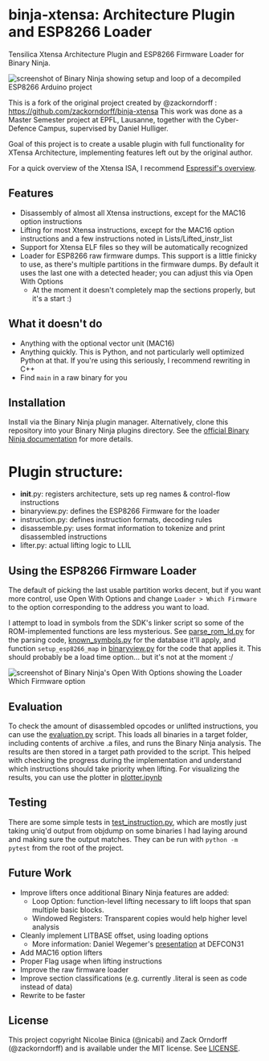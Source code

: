 # binja-xtensa: Architecture Plugin and ESP8266 Loader

Tensilica Xtensa Architecture Plugin and ESP8266 Firmware Loader for Binary
Ninja.

![screenshot of Binary Ninja showing setup and loop of a decompiled ESP8266
Arduino project](https://raw.githubusercontent.com/zackorndorff/binja-xtensa/0.5/screenshots/hero.png)

This is a fork of the original project created by @zackorndorff : https://github.com/zackorndorff/binja-xtensa
This work was done as a Master Semester project at EPFL, Lausanne, together 
with the Cyber-Defence Campus, supervised by Daniel Hulliger.

Goal of this project is to create a usable plugin with full functionality 
for XTensa Architecture, implementing features left out by the original author.

For a quick overview of the Xtensa ISA, I recommend [Espressif's overview](https://dl.espressif.com/github_assets/espressif/xtensa-isa-doc/releases/download/latest/Xtensa.pdf).

## Features

* Disassembly of almost all Xtensa instructions, except for the MAC16 option instructions 
* Lifting for most Xtensa instructions, except for the MAC16 option instructions 
  and a few instructions noted in Lists/Lifted_instr_list
* Support for Xtensa ELF files so they will be automatically recognized
* Loader for ESP8266 raw firmware dumps. This support is a little finicky to
  use, as there's multiple partitions in the firmware dumps. By default it uses
  the last one with a detected header; you can adjust this via Open With
  Options
    * At the moment it doesn't completely map the sections properly, but it's a
      start :)

## What it doesn't do

* Anything with the optional vector unit (MAC16)
* Anything quickly. This is Python, and not particularly well optimized Python
  at that. If you're using this seriously, I recommend rewriting in C++
* Find `main` in a raw binary for you

## Installation

Install via the Binary Ninja plugin manager. Alternatively, clone this
repository into your Binary Ninja plugins directory. See the [official Binary
Ninja documentation](https://docs.binary.ninja/guide/plugins.html) for more
details.

# Plugin structure:
 * __init__.py: registers architecture, sets up reg names & control-flow instructions
 * binaryview.py: defines the ESP8266 Firmware for the loader
 * instruction.py: defines instruction formats, decoding rules
 * disassemble.py: uses format information to tokenize and print disassembled instructions
 * lifter.py: actual lifting logic to LLIL

## Using the ESP8266 Firmware Loader

The default of picking the last usable partition works decent, but if you want
more control, use Open With Options and change `Loader > Which Firmware` to the
option corresponding to the address you want to load.

I attempt to load in symbols from the SDK's linker script so some of the
ROM-implemented functions are less mysterious. See
[parse_rom_ld.py](binja_xtensa/parse_rom_ld.py) for the parsing code,
[known_symbols.py](binja_xtensa/known_symbols.py) for the database it'll apply,
and function `setup_esp8266_map` in
[binaryview.py](binja_xtensa/binaryview.py#L17) for the code that applies it.
This should probably be a load time option... but it's not at the moment :/

![screenshot of Binary Ninja's Open With Options showing the Loader Which
Firmware option](https://raw.githubusercontent.com/zackorndorff/binja-xtensa/0.5/screenshots/open-with-options.png)


## Evaluation

To check the amount of disassembled opcodes or unlifted instructions, you can use 
the [evaluation.py](binja_xtensa/evaluation/evaluation.py) script. This loads all
binaries in a target folder, including contents of archive .a files, and runs the
Binary Ninja analysis. The results are then stored in a target path provided to the
script. This helped with checking the progress during the implementation and understand
which instructions should take priority when lifting. For visualizing the results,
you can use the plotter in [plotter.ipynb](binja_xtensa/evaluation/plotter.ipynb) 

## Testing

There are some simple tests in
[test_instruction.py](binja_xtensa/test_instruction.py), which are mostly just
taking uniq'd output from objdump on some binaries I had laying around and
making sure the output matches. They can be run with `python -m pytest` from the
root of the project.

## Future Work

* Improve lifters once additional Binary Ninja features are added:
    * Loop Option: function-level lifting necessary to lift loops that span multiple basic blocks.
    * Windowed Registers: Transparent copies would help higher level analysis
* Cleanly implement LITBASE offset, using loading options
    * More information: Daniel Wegemer's [presentation](https://media.defcon.org/DEF%20CON%2031/DEF%20CON%2031%20presentations/Daniel%20Wegemer%20-%20Unlocking%20hidden%20powers%20in%20Xtensa%20based%20Qualcomm%20Wifi%20chips.pdf) at DEFCON31
* Add MAC16 option lifters
* Proper Flag usage when lifting instructions
* Improve the raw firmware loader
* Improve section classifications (e.g. currently .literal is seen as code instead of data)
* Rewrite to be faster

## License

This project copyright Nicolae Binica (@nicabi) and Zack Orndorff (@zackorndorff) and is available under the
MIT license. See [LICENSE](LICENSE).
